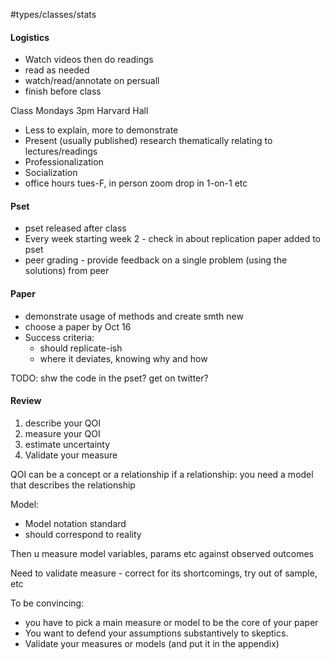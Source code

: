 #types/classes/stats 

#### Logistics

- Watch videos then do readings
- read as needed 
- watch/read/annotate on persuall
- finish before class

Class Mondays 3pm Harvard Hall
- Less to explain, more to demonstrate
- Present (usually published) research thematically relating to lectures/readings
- Professionalization
- Socialization
- office hours tues-F, in person zoom drop in 1-on-1 etc


#### Pset
- pset released after class
- Every week starting week 2 - check in about replication paper added to pset
- peer grading - provide feedback on a single problem (using the solutions) from peer


#### Paper
- demonstrate usage of methods and create smth new
- choose a paper by Oct 16
- Success criteria:
	- should replicate-ish
	- where it deviates, knowing why and how


TODO: shw the code in the pset?
get on twitter?




#### Review
1) describe your QOI
2) measure your QOI
3) estimate uncertainty
4) Validate your measure

QOI can be a concept or a relationship
if a relationship: you need a model that describes the relationship

Model:
- Model notation standard
- should correspond to reality

Then u measure model variables, params etc against observed outcomes



Need to validate measure - correct for its shortcomings, try out of sample, etc


To be convincing:
- you have to pick a main measure or model to be the core of your paper
- You want to defend your assumptions substantively to skeptics.
- Validate your measures or models (and put it in the appendix)
